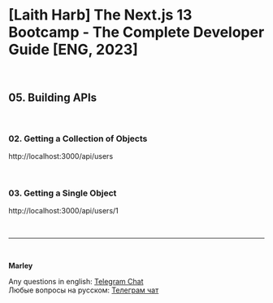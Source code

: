 # [Laith Harb] The Next.js 13 Bootcamp - The Complete Developer Guide [ENG, 2023]

<br/>

## 05. Building APIs

<br/>

### 02. Getting a Collection of Objects

http://localhost:3000/api/users

<br/>

### 03. Getting a Single Object

http://localhost:3000/api/users/1

<br/>

---

<br/>

**Marley**

Any questions in english: <a href="https://jsdev.org/chat/">Telegram Chat</a>  
Любые вопросы на русском: <a href="https://jsdev.ru/chat/">Телеграм чат</a>
